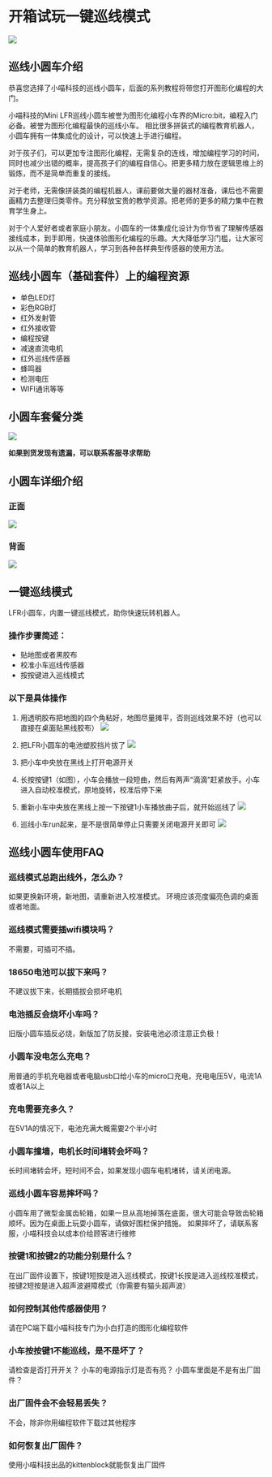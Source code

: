 # 开箱试玩一键巡线模式

![](./images/c1_01.png)

## 巡线小圆车介绍

恭喜您选择了小喵科技的巡线小圆车，后面的系列教程将带您打开图形化编程的大门。

小喵科技的Mini LFR巡线小圆车被誉为图形化编程小车界的Micro:bit，编程入门必备。被誉为图形化编程最快的巡线小车。
相比很多拼装式的编程教育机器人，小圆车拥有一体集成化的设计，可以快速上手进行编程。

对于孩子们，可以更加专注图形化编程，无需复杂的连线，增加编程学习的时间，同时也减少出错的概率，提高孩子们的编程自信心。把更多精力放在逻辑思维上的锻炼，而不是简单而重复的接线。

对于老师，无需像拼装类的编程机器人，课前要做大量的器材准备，课后也不需要画精力去整理归类零件。充分释放宝贵的教学资源。把老师的更多的精力集中在教育学生身上。

对于个人爱好者或者家庭小朋友。小圆车的一体集成化设计为你节省了理解传感器接线成本，到手即用，快速体验图形化编程的乐趣。大大降低学习门槛，让大家可以从一个简单的教育机器人，学习到各种各样典型传感器的使用方法。

## 巡线小圆车（基础套件）上的编程资源

- 单色LED灯
- 彩色RGB灯
- 红外发射管
- 红外接收管
- 编程按键
- 减速直流电机
- 红外巡线传感器
- 蜂鸣器
- 检测电压
- WIFI通讯等等

## 小圆车套餐分类

![](./images/c1_02.png)

**如果到货发现有遗漏，可以联系客服寻求帮助**

## 小圆车详细介绍

### 正面
![](./images/c1_03.png)

### 背面
![](./images/c1_04.png)

## 一键巡线模式

LFR小圆车，内置一键巡线模式，助你快速玩转机器人。

### 操作步骤简述：

- 贴地图或者黑胶布
- 校准小车巡线传感器
- 按按键进入巡线模式

### 以下是具体操作

1. 用透明胶布把地图的四个角粘好，地图尽量摊平，否则巡线效果不好（也可以直接在桌面贴黑线胶布）
![](./images/c1_05.jpg)

2. 把LFR小圆车的电池塑胶挡片拔了
![](./images/c1_06.jpg)

3. 把小车中央放在黑线上打开电源开关
4. 长按按键1（如图），小车会播放一段短曲，然后有两声“滴滴”赶紧放手。小车进入自动校准模式，原地旋转，校准后停下来
5. 重新小车中央放在黑线上按一下按键1小车播放曲子后，就开始巡线了
![](./images/c1_08.png)

6. 巡线小车run起来，是不是很简单停止只需要关闭电源开关即可
![](./images/c1_10.jpg)

## 巡线小圆车使用FAQ

### 巡线模式总跑出线外，怎么办？

如果更换新环境，新地图，请重新进入校准模式。
环境应该亮度偏亮色调的桌面或者地面。

### 巡线模式需要插wifi模块吗？

不需要，可插可不插。

### 18650电池可以拔下来吗？

不建议拔下来，长期插拔会损坏电机

### 电池插反会烧坏小车吗？

旧版小圆车插反必烧，新版加了防反接，安装电池必须注意正负极！

### 小圆车没电怎么充电？

用普通的手机充电器或者电脑usb口给小车的micro口充电，充电电压5V，电流1A或者1A以上

### 充电需要充多久？

在5V1A的情况下，电池充满大概需要2个半小时

### 小圆车撞墙，电机长时间堵转会坏吗？

长时间堵转会坏，短时间不会，如果发现小圆车电机堵转，请关闭电源。

### 巡线小圆车容易摔坏吗？

小圆车用了微型金属齿轮箱，如果一旦从高地掉落在底面，很大可能会导致齿轮箱顺坏。因为在桌面上玩耍小圆车，请做好围栏保护措施。
如果摔坏了，请联系客服，小喵科技会以成本价给顾客进行维修

### 按键1和按键2的功能分别是什么？

在出厂固件设置下，按键1短按是进入巡线模式，按键1长按是进入巡线校准模式，按键2短按是进入超声波避障模式（你需要有猫头超声波）

### 如何控制其他传感器使用？

请在PC端下载小喵科技专门为小白打造的图形化编程软件

### 小车按按键1不能巡线，是不是坏了？

请检查是否打开开关？
小车的电源指示灯是否有亮？
小圆车里面是不是有出厂固件？

### 出厂固件会不会轻易丢失？

不会，除非你用编程软件下载过其他程序

### 如何恢复出厂固件？

使用小喵科技出品的kittenblock就能恢复出厂固件





 


